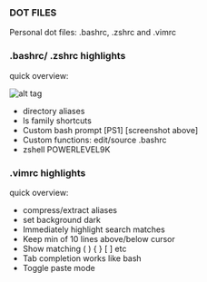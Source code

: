 ### DOT FILES

Personal dot files:  .bashrc, .zshrc and .vimrc
### .bashrc/ .zshrc highlights
quick overview:

![alt tag](http://juancadima.com/wp-content/uploads/zsh-min.png)

* directory aliases
* ls family shortcuts
* Custom bash prompt [PS1]   [screenshot above]
* Custom functions: edit/source .bashrc
* zshell POWERLEVEL9K

### .vimrc highlights
quick overview:
* compress/extract  aliases
* set background dark
* Immediately highlight search matches
* Keep min of 10 lines above/below cursor
* Show matching ( ) { } [ ] etc
* Tab completion works like bash
* Toggle paste mode


